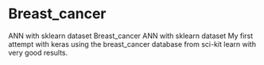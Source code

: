 # Breast_cancer
ANN with sklearn dataset
Breast_cancer
ANN with sklearn dataset My first attempt with keras using the breast_cancer database from sci-kit learn with very good results.
